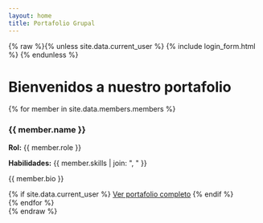 ```yaml
---
layout: home
title: Portafolio Grupal
---
```


{% raw %}{% unless site.data.current_user %}
  {% include login_form.html %}
{% endunless %}

<h1>Bienvenidos a nuestro portafolio</h1>

<div class="members-grid">
  {% for member in site.data.members.members %}
    <div class="member-card">
      <h3>{{ member.name }}</h3>
      <p><strong>Rol:</strong> {{ member.role }}</p>
      <p><strong>Habilidades:</strong> {{ member.skills | join: ", " }}</p>
      <p>{{ member.bio }}</p>
      {% if site.data.current_user %}
        <a href="/portfolio/{{ member.name | slugify }}" class="btn">Ver portafolio completo</a>
      {% endif %}
    </div>
  {% endfor %}
</div>{% endraw %}
